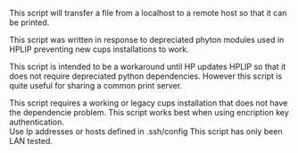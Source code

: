  This script will transfer a file from a localhost to a remote host so that it can be printed.

 This script was written in response to depreciated phyton modules used in HPLIP preventing new cups installations to work.

 This script is intended to be a workaround until HP updates HPLIP so that it does not require depreciated python dependencies.  However this script is quite useful for sharing a common print server.

 This script requires a working or legacy cups installation that does not have the dependencie problem.
 This script works best when using encription key authentication.  
 Use Ip addresses or  hosts defined in .ssh/config 
 This script has only been LAN tested.

